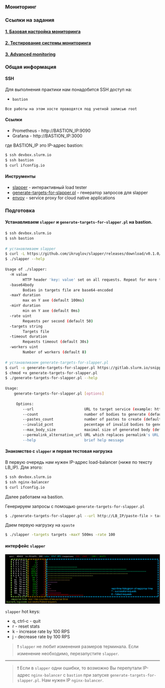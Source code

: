 ### Мониторинг

### Ссылки на задания

#### [1. Базовая настройка мониторинга](practice/7.monitoring/01-configuration-prom)

#### [2. Тестирование системы мониторинга](practice/7.monitoring/02-unit-test)

#### [3. Advanced monitoring](practice/7.monitoring/03-sre-metrics)

### Общая информация

#### SSH

Для выполнения практики нам понадобится SSH доступ на:

* `bastion`

`Все работы на этом хосте проводятся под учетной записью root`

#### Cсылки

* Prometheus - http://BASTION_IP:9090
* Grafana - http://BASTION_IP:3000

где BASTION_IP это IP-адрес bastion:

```bash
$ ssh devbox.slurm.io
$ ssh bastion
$ curl ifconfig.io
```

#### Инструменты

* [slapper](https://github.com/ikruglov/slapper) - интерактивный load tester
* [generate-targets-for-slapper.pl](generate-targets-for-slapper.pl) - генератор запросов для slapper
* [envoy](https://www.envoyproxy.io/) - service proxy for cloud native applications

### Подготовка

#### Устанавливаем `slapper` и `generate-targets-for-slapper.pl` на bastion.

```bash
$ ssh devbox.slurm.io
$ ssh bastion

# устанавливаем slapper
$ curl -L https://github.com/ikruglov/slapper/releases/download/v0.1.0/slapper-0.1.0-linux-amd64.tar.gz | tar -zxf -
$ ./slapper --help

Usage of ./slapper:
  -H value
    	HTTP header 'key: value' set on all requests. Repeat for more than one header.
  -base64body
    	Bodies in targets file are base64-encoded
  -maxY duration
    	max on Y axe (default 100ms)
  -minY duration
    	min on Y axe (default 0ms)
  -rate uint
    	Requests per second (default 50)
  -targets string
    	Targets file
  -timeout duration
    	Requests timeout (default 30s)
  -workers uint
    	Number of workers (default 8)

# устанавливаем generate-targets-for-slapper.pl
$ curl -o generate-targets-for-slapper.pl https://gitlab.slurm.io/snippets/15/raw
$ chmod +x generate-targets-for-slapper.pl
$ ./generate-targets-for-slapper.pl --help

Usage:
    generate-targets-for-slapper.pl [options]

     Options:
        --url                       URL to target service (example: http://127.0.0.1/paste)
        --count                     number of bodies to generate (default: 10K)
        --pastes_count              number of pastes to create (default: 100)
        --invalid_pcnt              pecentage of invalid bodies to generate (default: 0.0, accepted range: 0..1)
        --max_body_size             maximal size of generated body (default: 1KB)
        --permalink_alternative_url URL which replaces permalink's URL
        --help                      brief help message
```

#### Знакомство с `slapper` и первая тестовая нагрузка

В первую очередь нам нужен IP-адрес load-balancer (ниже по тексту LB_IP). Для этого:

```bash
$ ssh devbox.slurm.io
$ ssh nginx-balancer
$ curl ifconfig.io
```

Далее работаем на bastion.

Генерируем запросы с помощью `generate-targets-for-slapper.pl`
```bash
$ ./generate-targets-for-slapper.pl --url http://LB_IP/paste-file > targets
```

Даем первую нагрузку на `xpaste`
```bash
$ ./slapper -targets targets -maxY 500ms -rate 100
```

#### интерфейс `slapper`

![slapper interface](img/slapper-interface.png)

`slapper` hot keys:
* q, ctrl-c - quit
* r - reset stats
* k - increase rate by 100 RPS
* j - decrease rate by 100 RPS

>
> :exclamation: `slapper` не любит изменения размеров терминала. Если изменение необходимо, перезапустите `slapper`.
>

---

>
> :exclamation: Если в `slapper` одни ошибки, то возможно Вы перепутали
> IP-адрес `nginx-balancer` с `bastion` при запуске
> `generate-targets-for-slapper.pl`. Нам нужен IP `nginx-balancer`.
>
